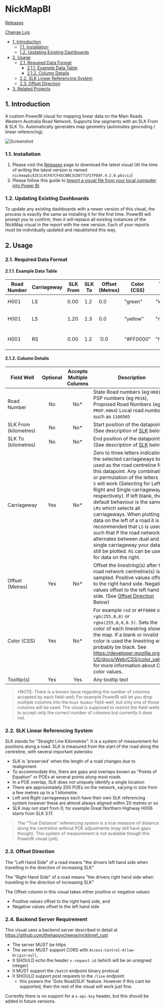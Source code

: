 # NickMapBI <!-- omit in toc -->

[Releases](https://github.com/thehappycheese/nickmap-bi/releases)

[Change Log](./changelog.md)

- [1. Introduction](#1-introduction)
  - [1.1. Installation](#11-installation)
  - [1.2. Updating Existing Dashboards](#12-updating-existing-dashboards)
- [2. Usage](#2-usage)
  - [2.1. Required Data Format](#21-required-data-format)
    - [2.1.1. Example Data Table](#211-example-data-table)
    - [2.1.2. Column Details](#212-column-details)
  - [2.2. SLK Linear Referencing System](#22-slk-linear-referencing-system)
  - [2.3. Offset Direction](#23-offset-direction)
- [3. Related Projects](#3-related-projects)

## 1. Introduction

A custom PowerBI visual for mapping linear data on the Main Roads Western
Australia Road Network. Supports line segments with an SLK From & SLK To. Automatically generates map geometry (automates geocoding / linear referencing).

![Screenshot](./readme_extras/v4.2.0-screenshot.png)

### 1.1. Installation

1. Please visit the
   [Releases](https://github.com/thehappycheese/nickmap-bi/releases) page to
   download the latest visual (At the time of writing the latest version is
   named `nickmapbi82E1C4CFA7CF45C0BC3CD8771F27FDAF.4.2.0.pbiviz`)
2. Please follow this guide to [Import a visual file from your local computer into Power BI](https://aus01.safelinks.protection.outlook.com/?url=https%3A%2F%2Flearn.microsoft.com%2Fen-us%2Fpower-bi%2Fdeveloper%2Fvisuals%2Fimport-visual%23import-a-visual-file-from-your-local-computer-into-power-bi&data=05%7C01%7CNicholas.ARCHER%40mainroads.wa.gov.au%7Ce7dad0af092c42c9894908db3fbdc0be%7Cced71ed676dd43d09acccf122b3bc423%7C0%7C0%7C638173856438541072%7CUnknown%7CTWFpbGZsb3d8eyJWIjoiMC4wLjAwMDAiLCJQIjoiV2luMzIiLCJBTiI6Ik1haWwiLCJXVCI6Mn0%3D%7C3000%7C%7C%7C&sdata=2%2FrjQ0eX8u2uM3X6jLIyriKPQjyomBllicjSBd%2BZkqs%3D&reserved=0).

### 1.2. Updating Existing Dashboards

To update any existing dashboards with a newer version of this visual, the
process is exactly the same as installing it for the first time. PowerBI will
prompt you to confirm, then it will replace all existing instances of the
NickMap visual in the report with the new version. Each of your reports must be
individually updated and republished this way.

## 2. Usage

### 2.1. Required Data Format

#### 2.1.1. Example Data Table

| Road Number | Carriageway | SLK From | SLK To | Offset (Metres) | Color (CSS) | Tooltip (1) | Tooltip (2)          | ... |
| ----------- | ----------- | -------- | ------ | --------------- | ------------ | ----------- | -------------------- | --- |
| H001        | LS          | 0.00     | 1.2    | 0.0             | "green"      | "low"       | "Some comment"       | ... |
| H001        | LS          | 1.20     | 1.3    | 0.0             | "yellow"     | "medium"    | "Some other comment" | ... |
| H001        | RS          | 0.00     | 1.2    | `0.0            | "#FF0000"    | "high"      | "Some other comment" | ... |

#### 2.1.2. Column Details

| Field Well            | Optional | Accepts Multiple Columns | Description                                                                                                                                                                                                                                                                                                                                                                                                                                                                                                                                                                              |
| --------------------- | :------: | :----------------------: | ---------------------------------------------------------------------------------------------------------------------------------------------------------------------------------------------------------------------------------------------------------------------------------------------------------------------------------------------------------------------------------------------------------------------------------------------------------------------------------------------------------------------------------------------------------------------------------------- |
| Road Number           |    No    |           No*            | State Road numbers (eg `H001`), PSP numbers (eg `P016`), Proposed Road Numbers (eg `PROP.H064`) Local road numbers such as `1180505`                                                                                                                                                                                                                                                                                                                                                                                                                                                     |
| SLK From (kilometres) |    No    |           No*            | Start position of the datapoint (See description of [SLK](#slk-linear-referencing-system) below)                                                                                                                                                                                                                                                                                                                                                                                                                                                                                         |
| SLK To (kilometres)   |    No    |           No*            | End position of the datapoint (See description of [SLK](#slk-linear-referencing-system) below)                                                                                                                                                                                                                                                                                                                                                                                                                                                                                           |
| Carriageway           |   Yes    |           No*            | Zero to three letters indicating the selected carriageways to be used as the road centreline for this datapoint.  Any combination or permutation of the letters `L`, `R`, `S` will work (Selecting for Left, Right and Single carriageways respectively). If left blank, the default behaviour is the same as `LRS` which selects all carriageways. When plotting data on the left of a road it is recommended that `LS` is used, such that if the road network alternates between dual and single carriageway your data will still be plotted.  `RS` can be used for data on the right. |
| Offset (Metres)       |   Yes    |           No*            | Offset the linestring(s) after the road network centreline(s) is/are sampled. Positive values offset to the right hand side. Negative values offset to the left hand side. (See [Offset Direction](#23-offset-direction) Below)                                                                                                                                                                                                                                                                                                                                                             |
| Color (CSS)          |   Yes    |           No*            | For example `red` or `#FF0000` or `rgb(255,0,0)` or `rgba(255,0,0,0.5)`. Sets the color of each linestring shown on the map. If a blank or invalid CSS color is used the linestring will probably be black. See <https://developer.mozilla.org/en-US/docs/Web/CSS/color_value> for more information about CSS color values.                                                                                                                                                                                                                                                           |
| Tooltip(s)            |   Yes    |           Yes            | Any tooltip text                                                                                                                                                                                                                                                                                                                                                                                                                                                                                                                                                                         |

> *NOTE: There is a known issue regarding the number of columns accepted by each
> field-well; For example PowerBI will let you drop multiple columns into the
> `Road Number` field-well, but only one of those columns will be used. The
> visual is supposed to restrict the field-wells to accept only the correct
> number of columns but currently it does not.

### 2.2. SLK Linear Referencing System

SLK stands for "Straight Line Kilometres". It is a system of measurement for
positions along a road. SLK is measured from the start of the road along the
centreline, with several important asterisks:

- SLK is 'preserved' when the length of a road changes due to realignment
- To accommodate this, there are gaps and overlaps known as "Points of Equation"
  or POEs at several points along most roads.
- In a POE overlap, SLK does not uniquely identify a single location
- There are approximately 200 POEs on the network, varying in size from a few metres up to a 1 kilometre.
- Left and Right carriageways each have their own SLK referencing system however
  these are almost always aligned within 20 metres or so
- SLK may not start from 0; for example Great Northern Highway H006 starts from SLK 3.17.


> The "True Distance" referencing system is a true measure of distance along the
> centreline without POE adjustments (may still have gaps though). This system
> of measurement is not available though this PowerBI visual (yet).

### 2.3. Offset Direction

The "Left Hand Side" of a road means "the drivers left hand side when travelling
in the direction of increasing SLK"

The "Right Hand Side" of a road means "the drivers right hand side when
travelling in the direction of increasing SLK"

The Offset column in this visual takes either positive or negative values:

- Positive values offset to the right hand side, and
- Negative values offset to the left hand side

### 2.4. Backend Server Requirement

This visual uses a backend server described in detail at https://github.com/thehappycheese/nicklinref_rust

- The server MUST be https
- The server MUST support CORS with `Access-Control-Allow-Origin:null`,
- It SHOULD echo the header `x-request-id` (which will be an unsigned integer)
- It MUST support the `/batch` endpoint binary protocal
- It SHOULD support post requests to the `/line` endpoint
  - this powers the 'Goto Road/SLK' feature. However if this cant be supported,
    then the rest of the visual will work just fine.

Currently there is no support for a `x-api-key` header, but this should be added in future versions.
